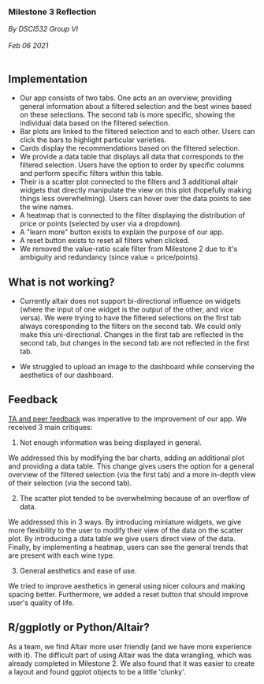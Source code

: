 ### Milestone 3 Reflection
*By DSCI532 Group VI* <br><br>
*Feb 06 2021*<br><br>

## Implementation  

- Our app consists of two tabs. One acts an an overview, providing general information about a filtered selection and the best wines based on these selections. The second tab is more specific, showing the individual data based on the filtered selection. 
- Bar plots are linked to the filtered selection and to each other. Users can click the bars to highlight particular varieties. 
- Cards display the recommendations based on the filtered selection. 
- We provide a data table that displays all data that corresponds to the filtered selection. Users have the option to order by specific columns and perform specific filters within this table.
- Their is a scatter plot connected to the filters and 3 additional altair widgets that directly manipulate the view on this plot (hopefully making things less overwhelming). Users can hover over the data points to see the wine names.
- A heatmap that is connected to the filter displaying the distribution of price or points (selected by user via a dropdown).
- A "learn more" button exists to explain the purpose of our app.
- A reset button exists to reset all filters when clicked.
- We removed the value-ratio scale filter from Milestone 2 due to it's ambiguity and redundancy (since value = price/points).

## What is not working?
- Currently altair does not support bi-directional influence on widgets (where the input of one widget is the output of the other, and vice versa). We were trying to have the filtered selections on the first tab always coresponding to the filters on the second tab. We could only make this uni-directional. Changes in the first tab are reflected in the second tab, but changes in the second tab are not reflected in the first tab.

- We struggled to upload an image to the dashboard while conserving the aesthetics of our dashboard.

## Feedback 

[TA and peer feedback](https://github.com/UBC-MDS/MDS_Winery_Dashboard/issues/85) was imperative to the improvement of our app. We received 3 main critiques:

1. Not enough information was being displayed in general.

We addressed this by modifying the bar charts, adding an additional plot and providing a data table. This change gives users the option for a general overview of the filtered selection (via the first tab) and a more in-depth view of their selection (via the second tab).

2. The scatter plot  tended to be overwhelming because of an overflow of data. 

We addressed this in 3 ways. By introducing miniature widgets, we give more flexibility to the user to modify their view of the data on the scatter plot. By introducing a data table we give users direct view of the data. Finally, by implementing a heatmap, users can see the general trends that are present with each wine type. 

3. General aesthetics and ease of use. 

We tried to improve aesthetics in general using nicer colours and making spacing better. Furthermore, we added a reset button that should improve user's quality of life. 

##  R/ggplotly or Python/Altair?

As a team, we find Altair more user friendly (and we have more experience with it). The difficult part of using Altair was the data wrangling, which was already completed in Milestone 2. We also found that it was easier to create a layout and found ggplot objects to be a little 'clunky'.

